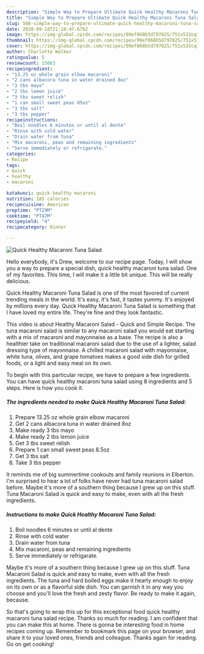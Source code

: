 ```yaml
---
description: "Simple Way to Prepare Ultimate Quick Healthy Macaroni Tuna Salad"
title: "Simple Way to Prepare Ultimate Quick Healthy Macaroni Tuna Salad"
slug: 568-simple-way-to-prepare-ultimate-quick-healthy-macaroni-tuna-salad
date: 2020-09-18T21:18:47.676Z
image: https://img-global.cpcdn.com/recipes/99ef868b5d797825/751x532cq70/quick-healthy-macaroni-tuna-salad-recipe-main-photo.jpg
thumbnail: https://img-global.cpcdn.com/recipes/99ef868b5d797825/751x532cq70/quick-healthy-macaroni-tuna-salad-recipe-main-photo.jpg
cover: https://img-global.cpcdn.com/recipes/99ef868b5d797825/751x532cq70/quick-healthy-macaroni-tuna-salad-recipe-main-photo.jpg
author: Charlotte Walker
ratingvalue: 5
reviewcount: 15663
recipeingredient:
- "13.25 oz whole grain elbow macaroni"
- "2 cans albacora tuna in water drained 8oz"
- "3 tbs mayo"
- "2 tbs lemon juice"
- "3 tbs sweet relish"
- "1 can small sweet peas 85oz"
- "3 tbs salt"
- "3 tbs pepper"
recipeinstructions:
- "Boil noodles 6 minutes or until al dente"
- "Rinse with cold water"
- "Drain water from tuna"
- "Mix macaroni, peas and remaining ingredients"
- "Serve immediately or refrigarate."
categories:
- Recipe
tags:
- quick
- healthy
- macaroni

katakunci: quick healthy macaroni 
nutrition: 185 calories
recipecuisine: American
preptime: "PT29M"
cooktime: "PT47M"
recipeyield: "4"
recipecategory: Dinner

---
```



![Quick Healthy Macaroni Tuna Salad](https://img-global.cpcdn.com/recipes/99ef868b5d797825/751x532cq70/quick-healthy-macaroni-tuna-salad-recipe-main-photo.jpg)

Hello everybody, it's Drew, welcome to our recipe page. Today, I will show you a way to prepare a special dish, quick healthy macaroni tuna salad. One of my favorites. This time, I will make it a little bit unique. This will be really delicious.

Quick Healthy Macaroni Tuna Salad is one of the most favored of current trending meals in the world. It's easy, it's fast, it tastes yummy. It's enjoyed by millions every day. Quick Healthy Macaroni Tuna Salad is something that I have loved my entire life. They're fine and they look fantastic.

This video is about Healthy Macaroni Salad - Quick and Simple Recipe. The tuna macaroni salad is similar to any macaroni salad you would eat starting with a mix of macaroni and mayonnaise as a base. The recipe is also a healthier take on traditional macaroni salad due to the use of a lighter, salad dressing type of mayonnaise. A chilled macaroni salad with mayonnaise, white tuna, olives, and grape tomatoes makes a good side dish for grilled foods, or a light and easy meal on its own.


To begin with this particular recipe, we have to prepare a few ingredients. You can have quick healthy macaroni tuna salad using 8 ingredients and 5 steps. Here is how you cook it.

<!--inarticleads1-->

##### The ingredients needed to make Quick Healthy Macaroni Tuna Salad:

1. Prepare 13.25 oz whole grain elbow macaroni
1. Get 2 cans albacora tuna in water drained 8oz
1. Make ready 3 tbs mayo
1. Make ready 2 tbs lemon juice
1. Get 3 tbs sweet relish
1. Prepare 1 can small sweet peas 8.5oz
1. Get 3 tbs salt
1. Take 3 tbs pepper


It reminds me of big summertime cookouts and family reunions in Elberton. I&#39;m surprised to hear a lot of folks have never had tuna macaroni salad before. Maybe it&#39;s more of a southern thing because I grew up on this stuff. Tuna Macaroni Salad is quick and easy to make, even with all the fresh ingredients. 

<!--inarticleads2-->

##### Instructions to make Quick Healthy Macaroni Tuna Salad:

1. Boil noodles 6 minutes or until al dente
1. Rinse with cold water
1. Drain water from tuna
1. Mix macaroni, peas and remaining ingredients
1. Serve immediately or refrigarate.


Maybe it&#39;s more of a southern thing because I grew up on this stuff. Tuna Macaroni Salad is quick and easy to make, even with all the fresh ingredients. The tuna and hard boiled eggs make it hearty enough to enjoy on its own or as a flavorful side dish. You can garnish it in any way you choose and you&#39;ll love the fresh and zesty flavor. Be ready to make it again, because. 

So that's going to wrap this up for this exceptional food quick healthy macaroni tuna salad recipe. Thanks so much for reading. I am confident that you can make this at home. There is gonna be interesting food in home recipes coming up. Remember to bookmark this page on your browser, and share it to your loved ones, friends and colleague. Thanks again for reading. Go on get cooking!
